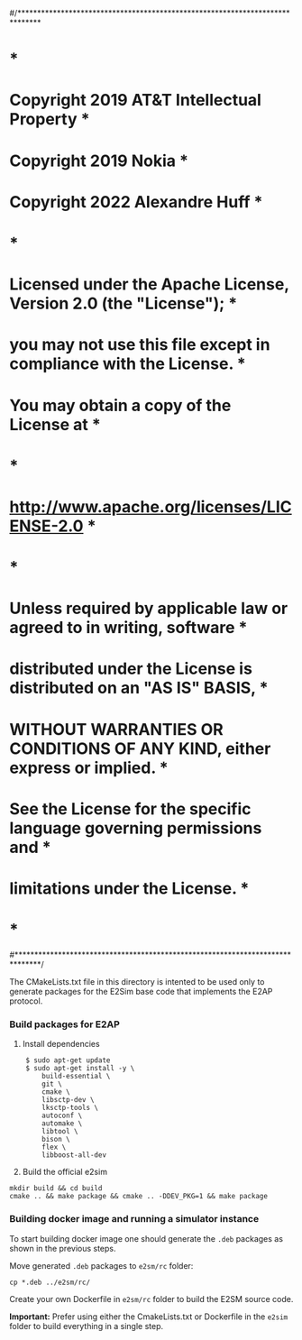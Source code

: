 #/*****************************************************************************
#                                                                            *
# Copyright 2019 AT&T Intellectual Property                                  *
# Copyright 2019 Nokia                                                       *
# Copyright 2022 Alexandre Huff                                              *
#                                                                            *
# Licensed under the Apache License, Version 2.0 (the "License");            *
# you may not use this file except in compliance with the License.           *
# You may obtain a copy of the License at                                    *
#                                                                            *
#      http://www.apache.org/licenses/LICENSE-2.0                            *
#                                                                            *
# Unless required by applicable law or agreed to in writing, software        *
# distributed under the License is distributed on an "AS IS" BASIS,          *
# WITHOUT WARRANTIES OR CONDITIONS OF ANY KIND, either express or implied.   *
# See the License for the specific language governing permissions and        *
# limitations under the License.                                             *
#                                                                            *
#******************************************************************************/

The CMakeLists.txt file in this directory is intented to be used only to
generate packages for the E2Sim base code that implements the E2AP protocol.


### Build packages for E2AP

1. Install dependencies
```
    $ sudo apt-get update
    $ sudo apt-get install -y \
        build-essential \
        git \
        cmake \
        libsctp-dev \
        lksctp-tools \
        autoconf \
        automake \
        libtool \
        bison \
        flex \
        libboost-all-dev
```

2. Build the official e2sim

```
mkdir build && cd build
cmake .. && make package && cmake .. -DDEV_PKG=1 && make package
```

### Building docker image and running a simulator instance

To start building docker image one should generate the `.deb` packages as shown in the previous steps.

Move generated `.deb` packages to `e2sm/rc` folder:
```
cp *.deb ../e2sm/rc/
```

Create your own Dockerfile in `e2sm/rc` folder to build the E2SM source code.

**Important:** Prefer using either the CmakeLists.txt or Dockerfile in the `e2sim` folder to build everything in a single step.
